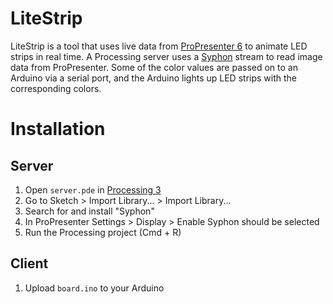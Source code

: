 # LiteStrip

LiteStrip is a tool that uses live data from [ProPresenter 6](https://renewedvision.com/propresenter/) to animate LED strips in real time. A Processing server uses a [Syphon](http://syphon.v002.info/) stream to read image data from ProPresenter. Some of the color values are passed on to an Arduino via a serial port, and the Arduino lights up LED strips with the corresponding colors.

# Installation

## Server

1. Open `server.pde` in [Processing 3](https://processing.org/download/)
2. Go to Sketch > Import Library... > Import Library... 
3. Search for and install "Syphon"
4. In ProPresenter Settings > Display > Enable Syphon should be selected
5. Run the Processing project (Cmd + R)

## Client

1. Upload `board.ino` to your Arduino

